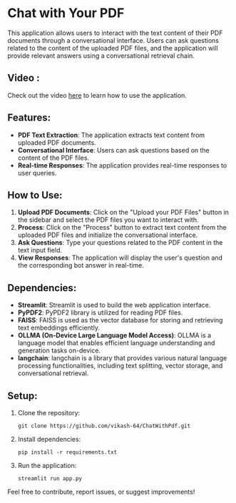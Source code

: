 # Chat with Your PDF

This application allows users to interact with the text content of their PDF documents through a conversational interface. Users can ask questions related to the content of the uploaded PDF files, and the application will provide relevant answers using a conversational retrieval chain.
## Video :

Check out the video [here](https://www.youtube.com/watch?v=W2_z6CTmme8) to learn how to use the application.

## Features:

- **PDF Text Extraction**: The application extracts text content from uploaded PDF documents.
- **Conversational Interface**: Users can ask questions based on the content of the PDF files.
- **Real-time Responses**: The application provides real-time responses to user queries.

## How to Use:

1. **Upload PDF Documents**: Click on the "Upload your PDF Files" button in the sidebar and select the PDF files you want to interact with.
2. **Process**: Click on the "Process" button to extract text content from the uploaded PDF files and initialize the conversational interface.
3. **Ask Questions**: Type your questions related to the PDF content in the text input field.
4. **View Responses**: The application will display the user's question and the corresponding bot answer in real-time.

## Dependencies:

- **Streamlit**: Streamlit is used to build the web application interface.
- **PyPDF2**: PyPDF2 library is utilized for reading PDF files.
- **FAISS**: FAISS is used as the vector database for storing and retrieving text embeddings efficiently.
- **OLLMA (On-Device Large Language Model Access)**: OLLMA is a language model that enables efficient language understanding and generation tasks on-device.
- **langchain**: langchain is a library that provides various natural language processing functionalities, including text splitting, vector storage, and conversational retrieval.

## Setup:

1. Clone the repository:
   ```
   git clone https://github.com/vikash-64/ChatWithPdf.git
   ```
2. Install dependencies:
   ```
   pip install -r requirements.txt
   ```
3. Run the application:
   ```
   streamlit run app.py
   ```


Feel free to contribute, report issues, or suggest improvements!
